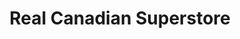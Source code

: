 ---
title: "Real Canadian Superstore"
url: /north-vancouver/real-canadian-superstore/
shop: Supermarkt
---